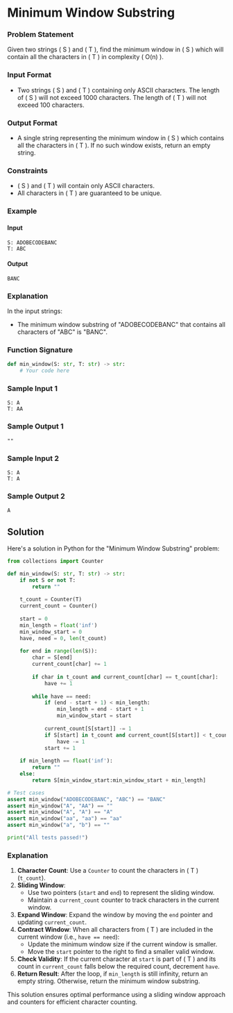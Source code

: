 # Minimum Window Substring

### Problem Statement

Given two strings \( S \) and \( T \), find the minimum window in \( S \) which will contain all the characters in \( T \) in complexity \( O(n) \).

### Input Format

- Two strings \( S \) and \( T \) containing only ASCII characters. The length of \( S \) will not exceed 1000 characters. The length of \( T \) will not exceed 100 characters.

### Output Format

- A single string representing the minimum window in \( S \) which contains all the characters in \( T \). If no such window exists, return an empty string.

### Constraints

- \( S \) and \( T \) will contain only ASCII characters.
- All characters in \( T \) are guaranteed to be unique.

### Example

#### Input
```
S: ADOBECODEBANC
T: ABC
```

#### Output
```
BANC
```

### Explanation

In the input strings:
- The minimum window substring of "ADOBECODEBANC" that contains all characters of "ABC" is "BANC".

### Function Signature
```python
def min_window(S: str, T: str) -> str:
    # Your code here
```

### Sample Input 1
```
S: A
T: AA
```

### Sample Output 1
```
""
```

### Sample Input 2
```
S: A
T: A
```

### Sample Output 2
```
A
```

## Solution

Here's a solution in Python for the "Minimum Window Substring" problem:

```python
from collections import Counter

def min_window(S: str, T: str) -> str:
    if not S or not T:
        return ""
    
    t_count = Counter(T)
    current_count = Counter()
    
    start = 0
    min_length = float('inf')
    min_window_start = 0
    have, need = 0, len(t_count)
    
    for end in range(len(S)):
        char = S[end]
        current_count[char] += 1
        
        if char in t_count and current_count[char] == t_count[char]:
            have += 1
        
        while have == need:
            if (end - start + 1) < min_length:
                min_length = end - start + 1
                min_window_start = start
            
            current_count[S[start]] -= 1
            if S[start] in t_count and current_count[S[start]] < t_count[S[start]]:
                have -= 1
            start += 1
    
    if min_length == float('inf'):
        return ""
    else:
        return S[min_window_start:min_window_start + min_length]

# Test cases
assert min_window("ADOBECODEBANC", "ABC") == "BANC"
assert min_window("A", "AA") == ""
assert min_window("A", "A") == "A"
assert min_window("aa", "aa") == "aa"
assert min_window("a", "b") == ""

print("All tests passed!")
```

### Explanation

1. **Character Count**: Use a `Counter` to count the characters in \( T \) (`t_count`).
2. **Sliding Window**:
   - Use two pointers (`start` and `end`) to represent the sliding window.
   - Maintain a `current_count` counter to track characters in the current window.
3. **Expand Window**: Expand the window by moving the `end` pointer and updating `current_count`.
4. **Contract Window**: When all characters from \( T \) are included in the current window (i.e., `have == need`):
   - Update the minimum window size if the current window is smaller.
   - Move the `start` pointer to the right to find a smaller valid window.
5. **Check Validity**: If the current character at `start` is part of \( T \) and its count in `current_count` falls below the required count, decrement `have`.
6. **Return Result**: After the loop, if `min_length` is still infinity, return an empty string. Otherwise, return the minimum window substring.

This solution ensures optimal performance using a sliding window approach and counters for efficient character counting.

